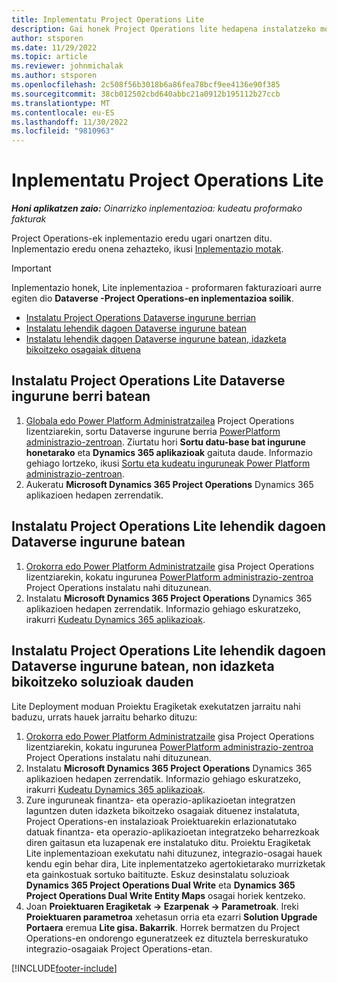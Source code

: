 ```yaml
---
title: Inplementatu Project Operations Lite
description: Gai honek Project Operations lite hedapena instalatzeko moduari buruzko informazioa eskaintzen du. Aurre egin fakturazio proformari.
author: stsporen
ms.date: 11/29/2022
ms.topic: article
ms.reviewer: johnmichalak
ms.author: stsporen
ms.openlocfilehash: 2c508f56b3018b6a86fea78bcf9ee4136e90f385
ms.sourcegitcommit: 38cb012502cbd640abbc21a0912b195112b27ccb
ms.translationtype: MT
ms.contentlocale: eu-ES
ms.lasthandoff: 11/30/2022
ms.locfileid: "9810963"
---
```

# <a name="deploy-project-operations-lite"></a>Inplementatu Project Operations Lite

_**Honi aplikatzen zaio:** Oinarrizko inplementazioa: kudeatu proformako fakturak_



Project Operations-ek inplementazio eredu ugari onartzen ditu. Inplementazio eredu onena zehazteko, ikusi [Inplementazio motak](determine-deployment-type.md).


> [!IMPORTANT]
> Inplementazio honek, Lite inplementazioa - proformaren fakturazioari aurre egiten dio **Dataverse -Project Operations-en inplementazioa soilik**.

- [Instalatu Project Operations Dataverse ingurune berrian](#new)
- [Instalatu lehendik dagoen Dataverse ingurune batean](#existing)
- [Instalatu lehendik dagoen Dataverse ingurune batean, idazketa bikoitzeko osagaiak dituena](#existingdw)



## <a name="install-project-operations-lite-to-a-new-dataverse-environment"></a><a name="new"></a> Instalatu Project Operations Lite Dataverse ingurune berri batean

1. [Globala edo Power Platform Administratzailea](/power-platform/admin/global-service-administrators-can-administer-without-license) Project Operations lizentziarekin, sortu Dataverse ingurune berria [PowerPlatform administrazio-zentroan](https://admin.powerplatform.com). Ziurtatu hori **Sortu datu-base bat ingurune honetarako** eta **Dynamics 365 aplikazioak** gaituta daude. Informazio gehiago lortzeko, ikusi [Sortu eta kudeatu inguruneak Power Platform administrazio-zentroan](/power-platform/admin/create-environment#create-an-environment-in-the-power-platform-admin-center).
1. Aukeratu **Microsoft Dynamics 365 Project Operations** Dynamics 365 aplikazioen hedapen zerrendatik.


## <a name="install-project-operations-lite-to-an-existing-dataverse-environment"></a><a name="existing"></a> Instalatu Project Operations Lite lehendik dagoen Dataverse ingurune batean 
1. [Orokorra edo Power Platform Administratzaile](/power-platform/admin/global-service-administrators-can-administer-without-license) gisa Project Operations lizentziarekin, kokatu ingurunea [PowerPlatform administrazio-zentroa](https://admin.powerplatform.com) Project Operations instalatu nahi dituzunean.
1. Instalatu **Microsoft Dynamics 365 Project Operations** Dynamics 365 aplikazioen hedapen zerrendatik. Informazio gehiago eskuratzeko, irakurri [Kudeatu Dynamics 365 aplikazioak](/power-platform/admin/manage-apps).

## <a name="install-project-operations-lite-to-an-existing-dataverse-environment-where-dual-write-solutions-are-already-present"></a><a name="existingdw"></a> Instalatu Project Operations Lite lehendik dagoen Dataverse ingurune batean, non idazketa bikoitzeko soluzioak dauden

Lite Deployment moduan Proiektu Eragiketak exekutatzen jarraitu nahi baduzu, urrats hauek jarraitu beharko dituzu:

1. [Orokorra edo Power Platform Administratzaile](/power-platform/admin/global-service-administrators-can-administer-without-license) gisa Project Operations lizentziarekin, kokatu ingurunea [PowerPlatform administrazio-zentroa](https://admin.powerplatform.com) Project Operations instalatu nahi dituzunean.
1. Instalatu **Microsoft Dynamics 365 Project Operations** Dynamics 365 aplikazioen hedapen zerrendatik. Informazio gehiago eskuratzeko, irakurri [Kudeatu Dynamics 365 aplikazioak](/power-platform/admin/manage-apps).
1. Zure inguruneak finantza- eta operazio-aplikazioetan integratzen laguntzen duten idazketa bikoitzeko osagaiak dituenez instalatuta, Project Operations-en instalazioak Proiektuarekin erlazionatutako datuak finantza- eta operazio-aplikazioetan integratzeko beharrezkoak diren gaitasun eta luzapenak ere instalatuko ditu. Proiektu Eragiketak Lite inplementazioan exekutatu nahi dituzunez, integrazio-osagai hauek kendu egin behar dira, Lite inplementatzeko agertokietarako murrizketak eta gainkostuak sortuko baitituzte. Eskuz desinstalatu soluzioak **Dynamics 365 Project Operations Dual Write** eta **Dynamics 365 Project Operations Dual Write Entity Maps** osagai horiek kentzeko.
1. Joan **Proiektuaren Eragiketak -> Ezarpenak -> Parametroak**. Ireki **Proiektuaren parametroa** xehetasun orria eta ezarri **Solution Upgrade Portaera** eremua **Lite gisa. Bakarrik**. Horrek bermatzen du Project Operations-en ondorengo eguneratzeek ez dituztela berreskuratuko integrazio-osagaiak Project Operations-etan.  

[!INCLUDE[footer-include](../includes/footer-banner.md)]
